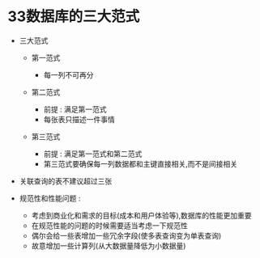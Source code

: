 # 33数据库的三大范式

* 三大范式
  * 第一范式
    * 每一列不可再分
  
  * 第二范式
    * 前提 : 满足第一范式
    * 每张表只描述一件事情
  
  * 第三范式
    * 前提 : 满足第一范式和第二范式
    * 第三范式要确保每一列数据都和主键直接相关,而不是间接相关
  
* 关联查询的表不建议超过三张
* 规范性和性能问题 :
  * 考虑到商业化和需求的目标(成本和用户体验等),数据库的性能更加重要
  * 在规范性能的问题的时候需要适当考虑一下规范性
  * 偶尔会给一些表增加一些冗余字段(使多表查询变为单表查询)
  * 故意增加一些计算列(从大数据量降低为小数据量)

